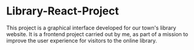 # Library-React-Project
This project is a graphical interface developed for our town's library website. It is a frontend project carried out by me, as part of a mission to improve the user experience for visitors to the online library.
